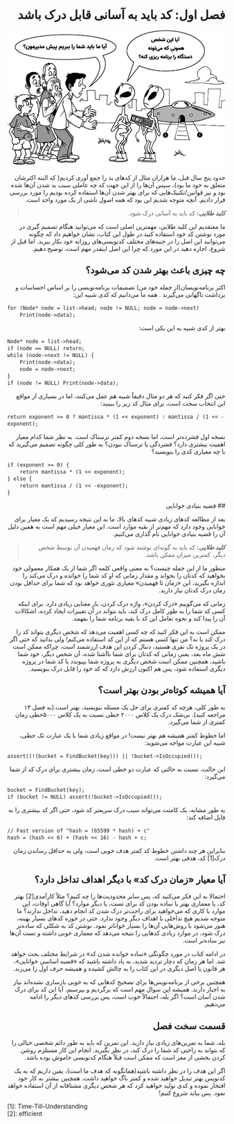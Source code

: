 
<div dir='rtl'>

# فصل اول: کد باید به آسانی قابل درک باشد

</div>
<p align="center">
    <img src="https://github.com/Hossein52Hz/The-Art-Of-Readable-Code-Persian/blob/main/01-Code-Should-Be-Easy-To-Understand/img-1-1.png" />
</p>


<div dir='rtl'>

حدود پنج سال قبل، ما هزاران مثال از کدهای بد را جمع آوری کردیم( که البته اکثرشان متعلق به خود ما بود)، سپس آن‌ها را از این جهت که چه عاملی سبب بد شدن آن‌ها شده بود و نیز قوانین/تکنیک‌هایی که برای بهتر شدن آن‌ها استفاده کرده بودیم را مورد بررسی قرار دادیم. آنچه متوجه شدیم این بود که همه اصول ناشی از یک مورد واحد است.

> **_کلید طلایی:_**  کد باید به آسانی درک شود.

ما معتقدیم این کلید طلایی، مهمترین اصلی است که می‌توانید هنگام تصمیم گیری در مورد نوشتن کد خود استفاده کنید.در طول این کتاب، نشان خواهیم داد که چگونه می‌توانید این اصل را در جنبه‌های مختلف کدنویسی‌های روزانه خود بکار ببرید. اما قبل از شروع، اجازه دهید در این مورد که چرا این اصل اینقدر مهم است، توضیح دهیم.

## چه چیزی باعث بهتر شدن کد می‌شود؟

اکثر برنامه‌نویسان(از جمله خود من) تصمیمات برنامه‌نویسی را بر اساس احساسات و برداشت ناگهانی می‌گیرند
.
همه ما می‌دانیم که کدی شبیه این:
</div>

```
for (Node* node = list->head; node != NULL; node = node->next)
    Print(node->data);
```

<div dir='rtl'>

بهتر از کدی شبیه به این یکی است:
</div>

```
Node* node = list->head;
if (node == NULL) return;
while (node->next != NULL) {
    Print(node->data);
    node = node->next;
}
if (node != NULL) Print(node->data);
```

<div dir='rtl'>

حتی اگر فکر کنید که هر دو مثال دقیقاً شبیه هم عمل می‌کنند، اما در بسیاری از مواقع این انتخاب سخت است، برای مثال کد زیر را ببینید:
</div>

```
return exponent >= 0 ? mantissa * (1 << exponent) : mantissa / (1 << -exponent);
```

<div dir='rtl'>

نسخه اول فشرده‌تر است، اما نسخه دوم کمتر ترسناک است. به نظر شما کدام معیار اهمیت بیشتری دارد؟ فشردگی یا ترسناک نبودن؟ به طور کلی چگونه تصمیم می‌گیرید که با چه معیاری کدی را بنویسید؟
</div>

```
if (exponent >= 0) {
    return mantissa * (1 << exponent);
} else {
    return mantissa / (1 << -exponent);
}
```

<div dir='rtl'>
## قضیه بنیادی خوانایی

بعد از مطالعه کدهای زیادی شبیه کدهای بالا، ما به این نتیجه رسیدیم که یک معیار برای خوانایی وجود دارد که مهم‌تر از بقیه موارد است. این معیار خیلی مهم است به همین دلیل آن را قضیه بنیادی خوانایی نام گذاری می‌کنیم.

> **_کلید طلایی:_**  کد باید به گونه‌ای نوشته شود که زمان فهمیدن آن توسط شخص دیگر، کمترین میزان ممکن باشد.

منظور ما از این جمله چیست؟ به معنی واقعی کلمه اگر شما از یک همکار معمولی خود بخواهید که کدتان را بخواند و مقدار زمانی که او کد شما را خوانده و درک می‌کند را اندازه بگیرید، این «زمان تا فهمیدن» معیاری تئوری خواهد بود که شما برای حداقل بودن زمان درک کدتان نیاز دارید.

زمانی که می‌گوییم «درک کردن»، واژه درک کردن، بار معنایی زیادی دارد. برای اینکه کسی کد شما را به طور کامل درک کند، باید بتواند در آن تغییرات ایجاد کرده، اشکالات آن را پیدا کند و نحوه تعامل این کد با بقیه برنامه شما را بفهمد.

ممکن است به این فکر کنید که چه کسی اهمیت می‌دهد که شخص دیگری بتواند کد را درک کند یا نه؟ من تنها کسی هستم که از این کد استفاده می‌کنم! ولی بدانید که حتی اگر در یک پروژه تک نفری هستید، دنبال کردن این هدف ارزشمند است، چراکه ممکن است شش ماه بعد، یعنی زمانی که کدتان برای شما ناآشنا شده، آن شخص دیگر، خود شما باشید، همچنین ممکن است شخص دیگری به پروژه شما بپیوندد یا کد شما در پروژه دیگری استفاده شود، پس هم اکنون ارزش دارد که کد خود را قابل درک بنویسید.

## آیا همیشه کوتاه‌تر بودن بهتر است؟

به طور کلی، هرچه کد کمتری برای حل یک مسئله بنویسید، بهتر است.(به فصل ۱۳ مراجعه کنید). بی‌شک درک یک کلاس ۲۰۰۰ خطی نسبت به یک کلاس ۵۰۰۰خطی زمان کمتری از شما می‌گیرد.

اما خطوط کمتر همیشه هم بهتر نیست! در مواقع زیادی شما با یک عبارت تک خطی، شبیه این عبارت مواجه می‌شوید:
</div>

```
assert((!(bucket = FindBucket(key))) || !bucket->IsOccupied());
```

<div dir='rtl'>

این حالت، نسبت به حالتی که عبارت دو خطی است، زمان بیشتری برای درک کد از شما می‌گیرد:
</div>

```
bucket = FindBucket(key);
if (bucket != NULL) assert(!bucket->IsOccupied());
```

<div dir='rtl'>

به طور مشابه، یک کامنت می‌تواند سبب درک سریعتر کد شود، حتی اگر کد بیشتری را به فایل اضافه کند:
</div>

```
// Fast version of "hash = (65599 * hash) + c"
hash = (hash << 6) + (hash << 16) - hash + c;
```

<div dir='rtl'>

بنابراین هر چند داشتن خطوط کد کمتر هدف خوبی است، ولی به حداقل رساندن زمان درک[1] کد، هدفی بهتر است.

## آیا معیار «زمان درک کد» با دیگر اهداف تداخل دارد؟

احتمالا به این فکر می‌کنید که، پس سایر محدودیت‌ها را چه کنیم؟ مثلاً کارآمدی[2] بهتر کد، یا معماری بهتر یا ساده بودن کد برای تست، یا دیگر موارد؟ آیا گاهی اوقات، این موارد با کاری که می‌خواهید برای راحت‌تر درک شدن کد انجام دهید، تداخل ندارند؟
ما متوجه شدیم هیچ تداخلی با اهداف دیگر وجود ندارد. حتی در حوزه کدهای بسیار بهینه، هنوز می‌شود با روش‌هایی آن‌ها را بسیار خواناتر نمود. نوشتن کد به شکلی که ساده‌تر درک شود، در موارد زیادی کدهایی را نتیجه می‌دهد که معماری خوبی داشته و تست آن‌ها نیز ساده‌تر است.

در ادامه کتاب در مورد چگونگی «ساده خوانده شدن کد» در شرایط مختلف بحث خواهد شد. اما هر زمان که دچار تردید شدید، به یاد داشته باشید که «قضیه اساسیِ خوانایی»، هر قانون یا اصل دیگری در این کتاب را به چالش کشیده و همیشه حرف اول را می‌زند. 

همچنین برخی از برنامه‌نویس‌ها برای تصحیح کدهایی که به خوبی بازسازی نشده‌اند نیاز به اجبار دارند. همیشه این سوال مهم است که برگردیم و بپرسیم، آیا این کد برای درک شدن آسان است؟ اگر بله، احتمالاً خوب است، پس بررسی کدهای دیگر را ادامه می‌دهیم.

## قسمت سخت فصل

بله، شما به تمرین‌های زیادی نیاز دارید. این تمرین که باید به طور دائم شخصی خیالی را که بتواند به راحتی کد شما را درک کند، در نظر بگیرید. انجام این کار مستلزم روشن کردن بخشی از مغز است که ممکن است قبلاً هنگام کدنویسی خاموش بوده باشد.

اگر این هدف را در نظر داشته باشید(همانگونه که هدف ما است)، یقین داریم که به یک کدنویس بهتر تبدیل خواهید شده و کمتر باگ خواهید داشت. همچنین بیشتر به کار خود افتخار نموده و کدی تولید خواهید کرد که هر شخص دیگری مشتاقانه از آن استفاده خواهد نمود. پس بیاید شروع کنیم!
</div>

<div>
[1]: Time-Till-Understanding
<br>
[2]: efficient
</div>

